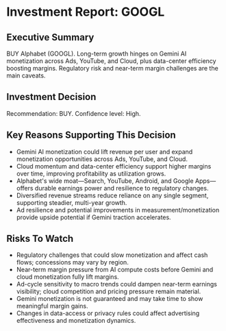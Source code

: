 # Investment Report: GOOGL
## Executive Summary
BUY Alphabet (GOOGL). Long-term growth hinges on Gemini AI monetization across Ads, YouTube, and Cloud, plus data-center efficiency boosting margins. Regulatory risk and near-term margin challenges are the main caveats.

## Investment Decision
Recommendation: BUY. Confidence level: High.

## Key Reasons Supporting This Decision
- Gemini AI monetization could lift revenue per user and expand monetization opportunities across Ads, YouTube, and Cloud.
- Cloud momentum and data-center efficiency support higher margins over time, improving profitability as utilization grows.
- Alphabet's wide moat—Search, YouTube, Android, and Google Apps—offers durable earnings power and resilience to regulatory changes.
- Diversified revenue streams reduce reliance on any single segment, supporting steadier, multi-year growth.
- Ad resilience and potential improvements in measurement/monetization provide upside potential if Gemini traction accelerates.

## Risks To Watch
- Regulatory challenges that could slow monetization and affect cash flows; concessions may vary by region.
- Near-term margin pressure from AI compute costs before Gemini and cloud monetization fully lift margins.
- Ad-cycle sensitivity to macro trends could dampen near-term earnings visibility; cloud competition and pricing pressure remain material.
- Gemini monetization is not guaranteed and may take time to show meaningful margin gains.
- Changes in data-access or privacy rules could affect advertising effectiveness and monetization dynamics.